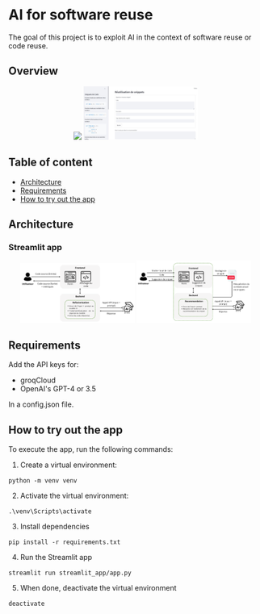 # AI for software reuse

The goal of this project is to exploit AI in the context of software reuse or code reuse.

## Overview

<p align="center">
    <img width="45%" src="assets/Ex_refactorisé.jpeg" />
    <img width="45%" src="assets/Repertoire intelligent.jpeg" />
</p>

## Table of content

- [Architecture](#architecture)
- [Requirements](#requirements)
- [How to try out the app](#how-to-try-out-the-app)

## Architecture

### Streamlit app

<p align="center">
    <img width="45%" src="assets/archi_code_refactoring.png" />
    <img width="45%" src="assets/archi_snippet.png" />
</p>

<!-- ### Auto-completion extension -->

<!-- <p align="center">
    <img width="70%" src="assets/archi_auto_completion.png" />
</p> -->

## Requirements

Add the API keys for:
- groqCloud
- OpenAI's GPT-4 or 3.5

In a config.json file.

## How to try out the app

To execute the app, run the following commands:

1. Create a virtual environment:
```
python -m venv venv
```
2. Activate the virtual environment:
```
.\venv\Scripts\activate
```

3. Install dependencies
```
pip install -r requirements.txt
```

4. Run the Streamlit app
```
streamlit run streamlit_app/app.py
```

5. When done, deactivate the virtual environment
```
deactivate
```